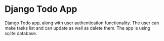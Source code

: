 # Django Todo App

Django Todo app, along with user authentication functionality. The user can make tasks list and can update as well as delete them. The app is using sqlite database.
